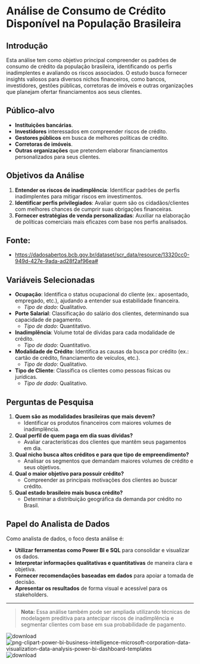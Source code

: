 # Análise de Consumo de Crédito Disponível na População Brasileira

## Introdução

Esta análise tem como objetivo principal compreender os padrões de consumo de crédito da população brasileira, identificando os perfis inadimplentes e avaliando os riscos associados. O estudo busca fornecer insights valiosos para diversos nichos financeiros, como bancos, investidores, gestões públicas, corretoras de imóveis e outras organizações que planejam ofertar financiamentos aos seus clientes.

## Público-alvo

- **Instituições bancárias**.
- **Investidores** interessados em compreender riscos de crédito.
- **Gestores públicos** em busca de melhores políticas de crédito.
- **Corretoras de imóveis**.
- **Outras organizações** que pretendem elaborar financiamentos personalizados para seus clientes.

## Objetivos da Análise

1. **Entender os riscos de inadimplência**: Identificar padrões de perfis inadimplentes para mitigar riscos em investimentos.
2. **Identificar perfis privilegiados**: Avaliar quem são os cidadãos/clientes com melhores chances de cumprir suas obrigações financeiras.
3. **Fornecer estratégias de venda personalizadas**: Auxiliar na elaboração de políticas comerciais mais eficazes com base nos perfis analisados.

  ## Fonte:
  - https://dadosabertos.bcb.gov.br/dataset/scr_data/resource/13320cc0-949d-427e-9ada-ad28f2af96ea#

## Variáveis Selecionadas

- **Ocupação**: Identifica o status ocupacional do cliente (ex.: aposentado, empregado, etc.), ajudando a entender sua estabilidade financeira.
  - *Tipo de dado*: Qualitativo.
- **Porte Salarial**: Classificação do salário dos clientes, determinando sua capacidade de pagamento.
  - *Tipo de dado*: Quantitativo.
- **Inadimplência**: Volume total de dívidas para cada modalidade de crédito.
  - *Tipo de dado*: Quantitativo.
- **Modalidade de Crédito**: Identifica as causas da busca por crédito (ex.: cartão de crédito, financiamento de veículos, etc.).
  - *Tipo de dado*: Qualitativo.
- **Tipo de Cliente**: Classifica os clientes como pessoas físicas ou jurídicas.
  - *Tipo de dado*: Qualitativo.

## Perguntas de Pesquisa

1. **Quem são as modalidades brasileiras que mais devem?**
   - Identificar os produtos financeiros com maiores volumes de inadimplência.
2. **Qual perfil de quem paga em dia suas dívidas?**
   - Avaliar características dos clientes que mantêm seus pagamentos em dia.
3. **Qual nicho busca altos créditos e para que tipo de empreendimento?**
   - Analisar os segmentos que demandam maiores volumes de crédito e seus objetivos.
4. **Qual o maior objetivo para possuir crédito?**
   - Compreender as principais motivações dos clientes ao buscar crédito.
5. **Qual estado brasileiro mais busca crédito?**
   - Determinar a distribuição geográfica da demanda por crédito no Brasil.

## Papel do Analista de Dados

Como analista de dados, o foco desta análise é:

- **Utilizar ferramentas como Power BI e SQL** para consolidar e visualizar os dados.
- **Interpretar informações qualitativas e quantitativas** de maneira clara e objetiva.
- **Fornecer recomendações baseadas em dados** para apoiar a tomada de decisão.
- **Apresentar os resultados** de forma visual e acessível para os stakeholders.

---

> **Nota:** Essa análise também pode ser ampliada utilizando técnicas de modelagem preditiva para antecipar riscos de inadimplência e segmentar clientes com base em sua probabilidade de pagamento.
>
> 
![download](https://github.com/user-attachments/assets/fba2bc28-9b43-4b77-a2f6-e6607cf70a4c) 
![png-clipart-power-bi-business-intelligence-microsoft-corporation-data-visualization-data-analysis-power-bi-dashboard-templates](https://github.com/user-attachments/assets/f306d525-0da3-4af5-ae08-4dc63c1c6701) 
![download](https://github.com/user-attachments/assets/bd13fe92-abda-4500-85d0-479732f97e9f)

